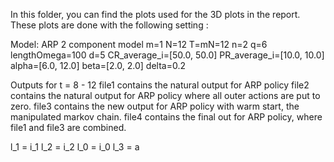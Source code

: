 In this folder, you can find the plots used for the 3D plots in the report. These plots are done with the following setting : 

Model: ARP 2 component model
m=1
N=12
T=mN=12
n=2
q=6
lengthOmega=100
d=5
CR_average_i=[50.0, 50.0]
PR_average_i=[10.0, 10.0]
alpha=[6.0, 12.0]
beta=[2.0, 2.0]
delta=0.2

Outputs for t = 8 - 12 
file1 contains the natural output for ARP policy 
file2 contains the natural output for ARP policy where all outer actions are put to zero. 
file3 contains the new output for ARP policy with warm start, the manipulated markov chain. 
file4 contains the final out for ARP policy, where file1 and file3 are combined. 


l_1 = i_1
l_2 = i_2
l_0 = i_0
l_3 = a